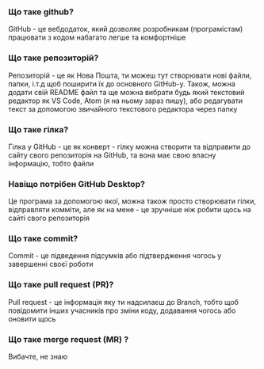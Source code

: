 ### Що таке github?

GitHub - це вебдодаток, який дозволяє розробникам (програмістам) працювати з кодом набагато легше та комфортніше

### Що таке репозиторій?

Репозиторій - це як Нова Пошта, ти можеш тут створювати нові файли, папки, і.т.д щоб поширити їх до основного GitHub-у. Також, можна додати свій README файл та ще можна вибрати будь який текстовий редактор як VS Code, Atom (я на ньому зараз пишу), або редагувати текст за допомогою звичайного текстового редактора через папку

### Що таке гілка?

Гілка у GitHub - це як конверт - гілку можна створити та відправити до сайту свого репозиторія на GitHub, та вона має свою власну інформацію, тобто файли

### Навіщо потрібен GitHub Desktop?

Це програма за допомогою якої, можна також просто створювати гілки, відправляти комміти, але як на мене - це зручніше ніж робити щось на сайті свого репозиторія

### Що таке commit?

Commit - це підведення підсумків або підтвердження чогось у завершенні своєї роботи

### Що таке pull request (PR)?

Pull request - це інформація яку ти надсилаєш до Branch, тобто щоб повідомити інших учасників про зміни коду, додавання чогось або оновити щось

### Що таке merge request (MR) ?

Вибачте, не знаю
